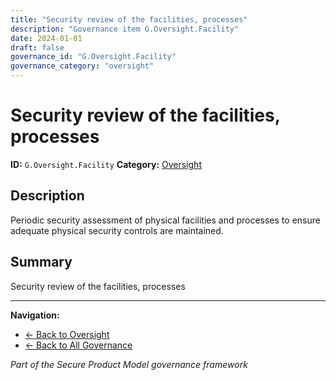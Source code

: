 ```yaml
---
title: "Security review of the facilities, processes"
description: "Governance item G.Oversight.Facility"
date: 2024-01-01
draft: false
governance_id: "G.Oversight.Facility"
governance_category: "oversight"
---
```


# Security review of the facilities, processes

**ID:** `G.Oversight.Facility`
**Category:** [Oversight](../)

## Description

Periodic security assessment of physical facilities and processes to ensure adequate physical security controls are maintained.

## Summary

Security review of the facilities, processes


---

**Navigation:**
- [← Back to Oversight](../)
- [← Back to All Governance](/governance/)

*Part of the Secure Product Model governance framework*
